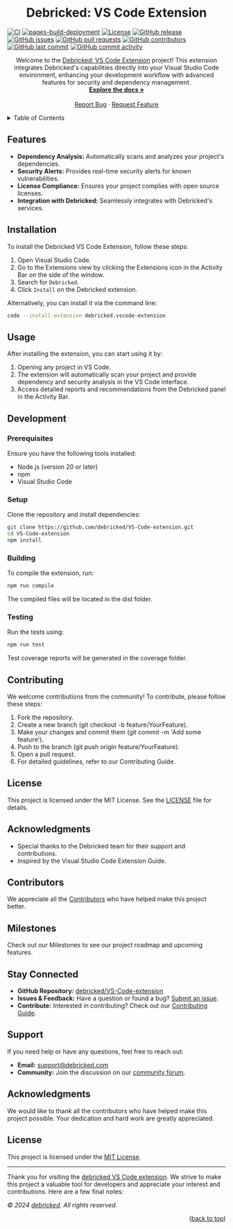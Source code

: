 <a id="readme-top"></a>
<h1 align="center">Debricked: VS Code Extension</h1>

[![CI](https://github.com/debricked/VS-Code-extension/actions/workflows/ci.yml/badge.svg?branch=main)](https://github.com/debricked/VS-Code-extension/actions/workflows/ci.yml)
[![pages-build-deployment](https://github.com/debricked/VS-Code-extension/actions/workflows/pages/pages-build-deployment/badge.svg?branch=main)](https://github.com/debricked/VS-Code-extension/actions/workflows/pages/pages-build-deployment)
[![License](https://img.shields.io/github/license/debricked/VS-Code-extension)](https://github.com/debricked/VS-Code-extension/blob/main/LICENSE)
[![GitHub release](https://img.shields.io/github/release/debricked/VS-Code-extension.svg)](https://GitHub.com/debricked/VS-Code-extension/releases/)
[![GitHub issues](https://img.shields.io/github/issues/debricked/VS-Code-extension.svg)](https://github.com/debricked/VS-Code-extension/issues)
[![GitHub pull requests](https://img.shields.io/github/issues-pr/debricked/VS-Code-extension.svg)](https://github.com/debricked/VS-Code-extension/pulls)
[![GitHub contributors](https://img.shields.io/github/contributors/debricked/VS-Code-extension.svg)](https://github.com/debricked/VS-Code-extension/graphs/contributors)
[![GitHub last commit](https://img.shields.io/github/last-commit/debricked/VS-Code-extension.svg)](https://github.com/debricked/VS-Code-extension/commits/main)
[![GitHub commit activity](https://img.shields.io/github/commit-activity/m/debricked/VS-Code-extension.svg)](https://github.com/debricked/VS-Code-extension/pulse)

<p align="center">
Welcome to the <a href="https://github.com/debricked/VS-Code-extension">Debricked: VS Code Extension</a> project! This extension integrates Debricked's capabilities directly into your Visual Studio Code environment, enhancing your development workflow with advanced features for security and dependency management.
  <br />
  <a href="https://github.com/debricked/VS-Code-extension/wiki"><strong>Explore the docs »</strong></a>
  <br />
  <br />
  <a href="https://github.com/debricked/VS-Code-extension/issues/new?assignees=&labels=bug&projects=&template=bug-report---.md">Report Bug</a>
  ·
  <a href="https://github.com/debricked/VS-Code-extension/issues/new?assignees=&labels=enhancement&projects=&template=feature-request---.md">Request Feature</a>
</p>

<!-- TABLE OF CONTENTS -->
<details>
  <summary>Table of Contents</summary>
  <ol>
    <li><a href="#features">Features</a></li>
    <li><a href="#installation">Installation</a></li>
    <li><a href="#usage">Usage</a></li>
    <li>
      <a href="#development">Development</a>
      <ul>
        <li><a href="#prerequisites">Prerequisites</a></li>
        <li><a href="#setup">Setup</a></li>
        <li><a href="#building">Building</a></li>
        <li><a href="#testing">Testing</a></li>
      </ul>
    </li>
    <li><a href="#contributing">Contributing</a></li>
    <li><a href="#license">License</a></li>
    <li><a href="#acknowledgments">Acknowledgments</a></li>
    <li><a href="#contributors">Contributors</a></li>
    <li><a href="#milestones">Milestones</a></li>
    <li><a href="#stay-connected">Stay Connected</a></li>
    <li><a href="#support">Support</a></li>
    <li><a href="#acknowledgments">Acknowledgments</a></li>
    <li><a href="#license">License</a></li>
  </ol>

</details>

## Features

- **Dependency Analysis:** Automatically scans and analyzes your project's dependencies.
- **Security Alerts:** Provides real-time security alerts for known vulnerabilities.
- **License Compliance:** Ensures your project complies with open source licenses.
- **Integration with Debricked:** Seamlessly integrates with Debricked's services.

## Installation

To install the Debricked VS Code Extension, follow these steps:

1. Open Visual Studio Code.
2. Go to the Extensions view by clicking the Extensions icon in the Activity Bar on the side of the window.
3. Search for `Debricked`.
4. Click `Install` on the Debricked extension.

Alternatively, you can install it via the command line:

```sh
code --install-extension debricked.vscode-extension
```

## Usage
After installing the extension, you can start using it by:

1. Opening any project in VS Code.
2. The extension will automatically scan your project and provide dependency and security analysis in the VS Code interface.
3. Access detailed reports and recommendations from the Debricked panel in the Activity Bar.

## Development
### Prerequisites
Ensure you have the following tools installed:

- Node.js (version 20 or later)
- npm
- Visual Studio Code

### Setup
Clone the repository and install dependencies:

```sh
git clone https://github.com/debricked/VS-Code-extension.git
cd VS-Code-extension
npm install
```

### Building
To compile the extension, run:

```sh
npm run compile
```

The compiled files will be located in the dist folder.

### Testing
Run the tests using:

```sh
npm run test
```

Test coverage reports will be generated in the coverage folder.

## Contributing
We welcome contributions from the community! To contribute, please follow these steps:

1. Fork the repository.
2. Create a new branch (git checkout -b feature/YourFeature).
3. Make your changes and commit them (git commit -m 'Add some feature').
4. Push to the branch (git push origin feature/YourFeature).
5. Open a pull request.
6. For detailed guidelines, refer to our Contributing Guide.

## License
This project is licensed under the MIT License. See the [LICENSE](https://github.com/debricked/VS-Code-extension/blob/main/LICENSE) file for details.

## Acknowledgments
- Special thanks to the Debricked team for their support and contributions.
- Inspired by the Visual Studio Code Extension Guide.

## Contributors
We appreciate all the [Contributors](https://github.com/debricked/VS-Code-extension/wiki/Contributors) who have helped make this project better.

## Milestones
Check out our Milestones to see our project roadmap and upcoming features.

## Stay Connected
- **GitHub Repository:** [debricked/VS-Code-extension](https://github.com/debricked/VS-Code-extension)
- **Issues & Feedback:** Have a question or found a bug? [Submit an issue](https://github.com/debricked/VS-Code-extension/issues).
- **Contribute:** Interested in contributing? Check out our [Contributing Guide](./Contributing).

## Support
If you need help or have any questions, feel free to reach out:
- **Email:** [support@debricked.com](mailto:support@debricked.com)
- **Community:** Join the discussion on our [community forum](https://portal.debricked.com/community).

## Acknowledgments
We would like to thank all the contributors who have helped make this project possible. Your dedication and hard work are greatly appreciated.

## License
This project is licensed under the [MIT License](https://github.com/debricked/VS-Code-extension/blob/main/LICENSE).

---
Thank you for visiting the [debricked VS Code extension](https://github.com/debricked/VS-Code-extension). We strive to make this project a valuable tool for developers and appreciate your interest and contributions. Here are a few final notes:

*© 2024 [debricked](https://debricked.com/). All rights reserved.*
<p align="right">(<a href="#readme-top">back to top</a>)</p>
